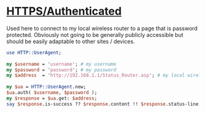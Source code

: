 [1]: https://rosettacode.org/wiki/HTTPS/Authenticated

# [HTTPS/Authenticated][1]

Used here to connect to my local wireless router to a page that is password protected. Obviously not going to be generally publicly accessible but should be easily adaptable to other sites / devices.

```perl
use HTTP::UserAgent;
 
my $username = 'username'; # my username
my $password = 'password'; # my password
my $address  = 'http://192.168.1.1/Status_Router.asp'; # my local wireless router
 
my $ua = HTTP::UserAgent.new;
$ua.auth( $username, $password );
my $response = $ua.get: $address;
say $response.is-success ?? $response.content !! $response.status-line;
```